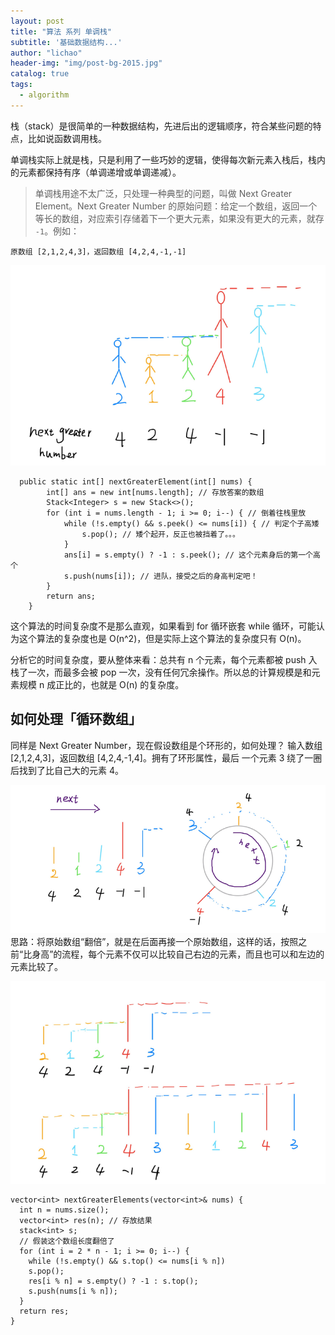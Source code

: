 ```yaml
---
layout: post
title: "算法 系列 单调栈"
subtitle: '基础数据结构...'
author: "lichao"
header-img: "img/post-bg-2015.jpg"
catalog: true
tags:
  - algorithm
---
```


栈（stack）是很简单的⼀种数据结构，先进后出的逻辑顺序，符合某些问题的特点，⽐如说函数调⽤栈。

单调栈实际上就是栈，只是利⽤了⼀些巧妙的逻辑，使得每次新元素⼊栈后，栈内的元素都保持有序（单调递增或单调递减）。

> 单调栈⽤途不太⼴泛，只处理⼀种典型的问题，叫做 Next Greater Element。Next Greater Number 的原始问题：给定⼀个数组，返回⼀个等⻓的数组，对应索引存储着下⼀个更⼤元素，如果没有更⼤的元素，就存 ```-1```。例如：     
```
原数组 [2,1,2,4,3]，返回数组 [4,2,4,-1,-1]
```

![algorithm](/img/algorithm/7.png)

```
  public static int[] nextGreaterElement(int[] nums) {
        int[] ans = new int[nums.length]; // 存放答案的数组
        Stack<Integer> s = new Stack<>();
        for (int i = nums.length - 1; i >= 0; i--) { // 倒着往栈⾥放
            while (!s.empty() && s.peek() <= nums[i]) { // 判定个⼦⾼矮
                s.pop(); // 矮个起开，反正也被挡着了。。。
            }
            ans[i] = s.empty() ? -1 : s.peek(); // 这个元素⾝后的第⼀个⾼个
            s.push(nums[i]); // 进队，接受之后的⾝⾼判定吧！
        }
        return ans;
    }
```

这个算法的时间复杂度不是那么直观，如果看到 for 循环嵌套 while 循环，可能认为这个算法的复杂度也是 O(n^2)，但是实际上这个算法的复杂度只有 O(n)。

分析它的时间复杂度，要从整体来看：总共有 n 个元素，每个元素都被 push ⼊栈了⼀次，⽽最多会被 pop ⼀次，没有任何冗余操作。所以总的计算规模是和元素规模 n 成正⽐的，也就是 O(n) 的复杂度。

## 如何处理「循环数组」
同样是 Next Greater Number，现在假设数组是个环形的，如何处理？
输入数组 [2,1,2,4,3]，返回数组 [4,2,4,-1,4]。拥有了环形属性，最后
⼀个元素 3 绕了⼀圈后找到了⽐⾃⼰⼤的元素 4。

![algorithm](/img/algorithm/8.png)
思路：将原始数组“翻倍”，就是在后⾯再接⼀个原始数组，这样的话，按照之前“⽐⾝⾼”的流程，每个元素不仅可以⽐较⾃⼰右边的元素，⽽且也可以和左边的元素⽐较了。

![algorithm](/img/algorithm/9.png)

```
vector<int> nextGreaterElements(vector<int>& nums) {
  int n = nums.size();
  vector<int> res(n); // 存放结果
  stack<int> s;
  // 假装这个数组⻓度翻倍了
  for (int i = 2 * n - 1; i >= 0; i--) {
    while (!s.empty() && s.top() <= nums[i % n])
    s.pop();
    res[i % n] = s.empty() ? -1 : s.top();
    s.push(nums[i % n]);
  }
  return res;
}
```

